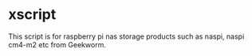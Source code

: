 # xscript
This script is for raspberry pi nas storage products such as naspi, naspi cm4-m2 etc from Geekworm.
